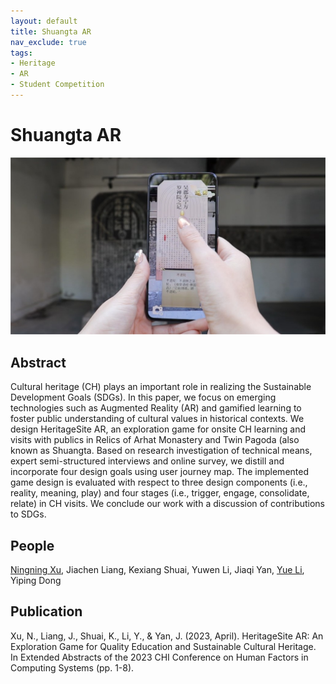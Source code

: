 ```yaml
---
layout: default
title: Shuangta AR
nav_exclude: true
tags:
- Heritage
- AR
- Student Competition
---
```


# Shuangta AR
![Shuangta AR](project_pictures/ShuangtaAR.png)

## Abstract
Cultural heritage (CH) plays an important role in realizing the Sustainable Development Goals (SDGs). In this paper, we focus on emerging technologies such as Augmented Reality (AR) and gamified learning to foster public understanding of cultural values in historical contexts. We design HeritageSite AR, an exploration game for onsite CH learning and visits with publics in Relics of Arhat Monastery and Twin Pagoda (also known as Shuangta. Based on research investigation of technical means, expert semi-structured interviews and online survey,  we distill and incorporate four design goals using user journey map. The implemented game design is evaluated with respect to three design components (i.e., reality, meaning, play) and four stages (i.e., trigger, engage, consolidate, relate) in CH visits. We conclude our work with a discussion of contributions to SDGs.

## People
[Ningning Xu], Jiachen Liang, Kexiang Shuai, Yuwen Li, Jiaqi Yan, [Yue Li], Yiping Dong

## Publication
Xu, N., Liang, J., Shuai, K., Li, Y., & Yan, J. (2023, April). HeritageSite AR: An Exploration Game for Quality Education and Sustainable Cultural Heritage. In Extended Abstracts of the 2023 CHI Conference on Human Factors in Computing Systems (pp. 1-8). 

[Ningning Xu]: https://axiosly.github.io/
[Yue Li]: https://imyueli.github.io/
